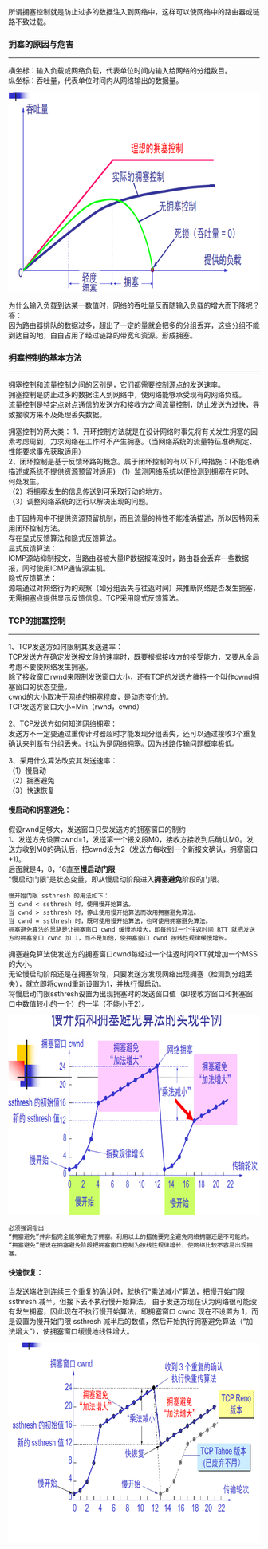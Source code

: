 所谓拥塞控制就是防止过多的数据注入到网络中，这样可以使网络中的路由器或链路不致过载。  

### 拥塞的原因与危害

-------------------
横坐标：输入负载或网络负载，代表单位时间内输入给网络的分组数目。  
纵坐标：吞吐量，代表单位时间内从网络输出的数据量。  

<img src="./imgs/拥塞控制的作用.png" width="800" height="400"  alt="拥塞控制的作用" >

为什么输入负载到达某一数值时，网络的吞吐量反而随输入负载的增大而下降呢？  
答：  
因为路由器排队的数据过多，超出了一定的量就会把多的分组丢弃，这些分组不能到达目的地，白白占用了经过链路的带宽和资源。形成拥塞。  

### 拥塞控制的基本方法

----------------------
拥塞控制和流量控制之间的区别是，它们都需要控制源点的发送速率。  
拥塞控制是防止过多的数据注入到网络中，使网络能够承受现有的网络负载。  
流量控制是特定点对点通信的发送方和接收方之间流量控制，防止发送方过快，导致接收方来不及处理丢失数据。  

拥塞控制的两大类：
1、开环控制方法就是在设计网络时事先将有关发生拥塞的因素考虑周到，力求网络在工作时不产生拥塞。（当网络系统的流量特征准确规定、性能要求事先获取适用）  
2、闭环控制是基于反馈环路的概念。属于闭环控制的有以下几种措施：(不能准确描述或系统不提供资源预留时适用)
（1）监测网络系统以便检测到拥塞在何时、何处发生。  
（2）将拥塞发生的信息传送到可采取行动的地方。  
（3）调整网络系统的运行以解决出现的问题。  

由于因特网中不提供资源预留机制，而且流量的特性不能准确描述，所以因特网采用闭环控制方法。  
存在显式反馈算法和隐式反馈算法。  
显式反馈算法：  
ICMP源站抑制报文，当路由器被大量IP数据报淹没时，路由器会丢弃一些数据报，同时使用ICMP通告源主机。  
隐式反馈算法：  
源端通过对网络行为的观察（如分组丢失与往返时间）来推断网络是否发生拥塞，无需拥塞点提供显示反馈信息。TCP采用隐式反馈算法。  

### TCP的拥塞控制 

----------------
1、TCP发送方如何限制其发送速率：  
TCP发送方在确定发送报文段的速率时，既要根据接收方的接受能力，又要从全局考虑不要使网络发生拥塞。  
除了接收窗口rwnd来限制发送窗口大小，还有TCP的发送方维持一个叫作cwnd拥塞窗口的状态变量。  
cwnd的大小取决于网络的拥塞程度，是动态变化的。  
TCP发送方窗口大小=Min（rwnd，cwnd）  

2、TCP发送方如何知道网络拥塞：  
发送方不一定要通过重传计时器超时才能发现分组丢失，还可以通过接收3个重复确认来判断有分组丢失。也认为是网络拥塞。因为线路传输问题概率极低。  

3、采用什么算法改变其发送速率：  
（1）慢启动  
（2）拥塞避免  
（3）快速恢复  

#### 慢启动和拥塞避免：  
假设rwnd足够大，发送窗口只受发送方的拥塞窗口的制约    
1、发送方先设置cwnd=1，发送第一个报文段M0，接收方接收到后确认M0。发送方收到M0的确认后，把cwnd设为2（发送方每收到一个新报文确认，拥塞窗口+1)。  
后面就是4，8，16直至**慢启动门限**   
“慢启动门限”是状态变量，即从慢启动阶段进入**拥塞避免**阶段的门限。  
```
慢开始门限 ssthresh 的用法如下：
当 cwnd < ssthresh 时，使用慢开始算法。
当 cwnd > ssthresh 时，停止使用慢开始算法而改用拥塞避免算法。
当 cwnd = ssthresh 时，既可使用慢开始算法，也可使用拥塞避免算法。
拥塞避免算法的思路是让拥塞窗口 cwnd 缓慢地增大，即每经过一个往返时间 RTT 就把发送方的拥塞窗口 cwnd 加 1，而不是加倍，使拥塞窗口 cwnd 按线性规律缓慢增长。
```

拥塞避免算法使发送方的拥塞窗口cwnd每经过一个往返时间RTT就增加一个MSS的大小。  
无论慢启动阶段还是在拥塞阶段，只要发送方发现网络出现拥塞（检测到分组丢失），就立即将cwnd重新设置为1，并执行慢启动。  
将慢启动门限ssthresh设置为出现拥塞时的发送窗口值（即接收方窗口和拥塞窗口中数值较小的一个）的一半（不能小于2）。  

<img src="./imgs/慢启动和拥塞避免算法的实现举例.png" width="800" height="400"  alt="慢启动和拥塞避免算法的实现举例" >

```
必须强调指出 
“拥塞避免”并非指完全能够避免了拥塞。利用以上的措施要完全避免网络拥塞还是不可能的。
“拥塞避免”是说在拥塞避免阶段把拥塞窗口控制为按线性规律增长，使网络比较不容易出现拥塞。
```

#### 快速恢复：  
当发送端收到连续三个重复的确认时，就执行“乘法减小”算法，把慢开始门限 ssthresh 减半。但接下去不执行慢开始算法。
由于发送方现在认为网络很可能没有发生拥塞，因此现在不执行慢开始算法，即拥塞窗口 cwnd 现在不设置为 1，而是设置为慢开始门限 ssthresh 减半后的数值，然后开始执行拥塞避免算法（“加法增大”），使拥塞窗口缓慢地线性增大。  

<img src="./imgs/对接收到3个重复ACK和超时时间的不同处理.png" width="800" height="400"  alt="对接收到3个重复ACK和超时时间的不同处理" >





